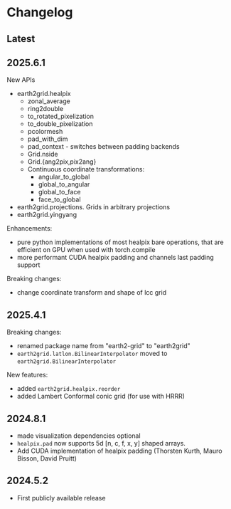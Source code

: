 # Changelog

## Latest

## 2025.6.1

New APIs
- earth2grid.healpix
  - zonal_average
  - ring2double
  - to_rotated_pixelization
  - to_double_pixelization
  - pcolormesh
  - pad_with_dim
  - pad_context - switches between padding backends
  - Grid.nside
  - Grid.{ang2pix,pix2ang}
  - Continuous coordinate transformations:
    - angular_to_global
    - global_to_angular
    - global_to_face
    - face_to_global
- earth2grid.projections. Grids in arbitrary projections
- earth2grid.yingyang

Enhancements:
  - pure python implementations of most healpix bare operations,
    that are efficient on GPU when used with torch.compile
  - more performant CUDA healpix padding and channels last padding support

Breaking changes:

- change coordinate transform and shape of lcc grid

## 2025.4.1

Breaking changes:

- renamed package name from "earth2-grid" to "earth2grid"
- `earth2grid.latlon.BilinearInterpolator` moved to `earth2grid.BilinearInterpolator`

New features:
- added `earth2grid.healpix.reorder`
- added Lambert Conformal conic grid (for use with HRRR)

## 2024.8.1

- made visualization dependencies optional
- `healpix.pad` now supports 5d [n, c, f, x, y] shaped arrays.
- Add CUDA implementation of healpix padding (Thorsten Kurth, Mauro Bisson, David Pruitt)

## 2024.5.2

- First publicly available release
